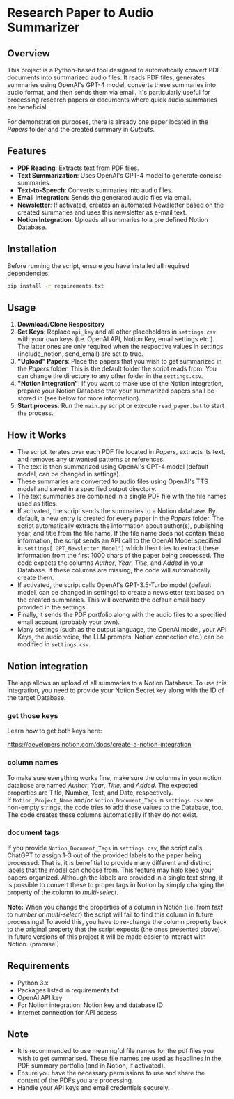 # Research Paper to Audio Summarizer

## Overview
This project is a Python-based tool designed to automatically convert PDF documents into summarized audio files. It reads PDF files, generates summaries using OpenAI's GPT-4 model, converts these summaries into audio format, and then sends them via email. It's particularly useful for processing research papers or documents where quick audio summaries are beneficial.<br><br>For demonstration purposes, there is already one paper located in the *Papers* folder and the created summary in *Outputs*.

## Features
- **PDF Reading**: Extracts text from PDF files.
- **Text Summarization**: Uses OpenAI's GPT-4 model to generate concise summaries.
- **Text-to-Speech**: Converts summaries into audio files.
- **Email Integration**: Sends the generated audio files via email.
- **Newsletter**: If activated, creates an automated Newsletter based on the created summaries and uses this newsletter as e-mail text.
- **Notion Integration**: Uploads all summaries to a pre defined Notion Database. 

## Installation

Before running the script, ensure you have installed all required dependencies:

```bash
pip install -r requirements.txt
```

## Usage

1. **Download/Clone Respository**
2. **Set Keys**: Replace `api_key` and all other placeholders in `settings.csv` with your own keys (i.e. OpenAI API, Notion Key, email settings etc.). The latter ones are only required when the respective values in settings (include_notion, send_email) are set to true.
3. **"Upload" Papers**: Place the papers that you wish to get summarized in the *Papers* folder. This is the default folder the script reads from. You can change the directory to any other folder in the `settings.csv`.
4. **"Notion Integration"**: If you want to make use of the Notion integration, prepare your Notion Database that your summarized papers shall be stored in (see below for more information).
5. **Start process**: Run the `main.py` script or execute `read_paper.bat` to start the process.


## How it Works

- The script iterates over each PDF file located in *Papers*, extracts its text, and removes any unwanted patterns or references.
- The text is then summarized using OpenAI's GPT-4 model (default model, can be changed in settings).
- These summaries are converted to audio files using OpenAI's TTS model and saved in a specified output directory.
- The text summaries are combined in a single PDF file with the file names used as titles.
- If activated, the script sends the summaries to a Notion database. By default, a new entry is created for every paper in the *Papers* folder. The script automatically extracts the information about author(s), publishing year, and title from the file name. If the file name does not contain these information, the script sends an API call to the OpenAI Model specified in `settings['GPT_Newsletter_Model"]` which then tries to extract these information from the first 1000 chars of the paper being processed. The code expects the columns *Author*, *Year*, *Title*, and *Added* in your Database. If these columns are missing, the code will automatically create them.
- If activated, the script calls OpenAI's GPT-3.5-Turbo model (default model, can be changed in settings) to create a newsletter text based on the created summaries. This will overwrite the default email body provided in the settings.
- Finally, it sends the PDF portfolio along with the audio files to a specified email account (probably your own).
- Many settings (such as the output language, the OpenAI model, your API Keys, the audio voice, the LLM prompts, Notion connection etc.) can be modified in `settings.csv`.

## Notion integration
The app allows an upload of all summaries to a Notion Database. To use this integration, you need to provide your Notion Secret key along with the ID of the target Database. 

### get those keys
Learn how to get both keys here:

https://developers.notion.com/docs/create-a-notion-integration

### column names
To make sure everything works fine, make sure the columns in your notion database are named *Author*, *Year*, *Title*, and *Added*. The expected properties are Title, Number, Text, and Date, respectively. <br>
If `Notion_Project_Name` and/or `Notion_Document_Tags` in `settings.csv` are non-empty strings, the code tries to add those values to the Database, too. The code creates these columns automatically if they do not exist.

### document tags
If you provide `Notion_Document_Tags` in `settings.csv`, the script calls ChatGPT to assign 1-3 out of the provided labels to the paper being processed. That is, it is benefitial to provide many different and distinct labels that the model can choose from. This feature may help keep your papers organized. Although the labels are provided in a single text string, it is possible to convert these to proper tags in Notion by simply changing the property of the column to *multi-select*. <br><br>
**Note:** When you change the properties of a column in Notion (i.e. from *text* to *number* or *multi-select*) the script will fail to find this column in future processings! To avoid this, you have to re-change the column property back to the original property that the script expects (the ones presented above). In future versions of this project it will be made easier to interact with Notion. (promise!)


## Requirements

- Python 3.x
- Packages listed in requirements.txt
- OpenAI API key
- For Notion integration: Notion key and database ID
- Internet connection for API access

## Note

- It is recommended to use meaningful file names for the pdf files you wish to get summarised. These file names are used as headlines in the PDF summary portfolio (and in Notion, if activated).
- Ensure you have the necessary permissions to use and share the content of the PDFs you are processing.
- Handle your API keys and email credentials securely.

